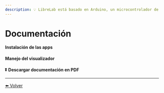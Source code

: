 ```yaml
---
description: 💡 LibreLab está basado en Arduino, un microcontrolador de código abierto.
---
```


# Documentación

#### Instalación de las apps

#### Manejo del visualizador

#### ⏬ Descargar documentación en PDF


---

[⬅️ Volver](./)

